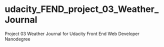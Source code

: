 # udacity_FEND_project_03_Weather_Journal
Project 03 Weather Journal for Udacity Front End Web Developer Nanodegree
